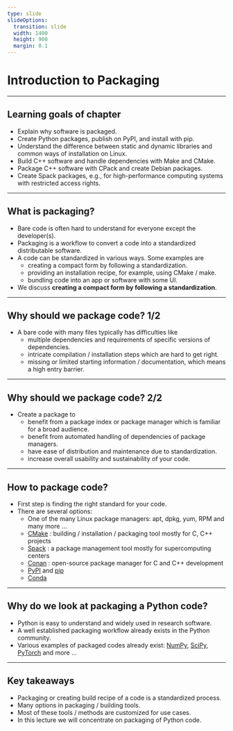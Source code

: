 ```yaml
---
type: slide
slideOptions:
  transition: slide
  width: 1400
  height: 900
  margin: 0.1
---
```


<style>
  .reveal strong {
    font-weight: bold;
    color: orange;
  }
  .reveal p {
    text-align: left;
  }
  .reveal section h1 {
    color: orange;
  }
  .reveal section h2 {
    color: orange;
  }
</style>

# Introduction to Packaging

---

## Learning goals of chapter

- Explain why software is packaged.
- Create Python packages, publish on PyPI, and install with pip.
- Understand the difference between static and dynamic libraries and common ways of installation on Linux.
- Build C++ software and handle dependencies with Make and CMake.
- Package C++ software with CPack and create Debian packages.
- Create Spack packages, e.g., for high-performance computing systems with restricted access rights.

---

## What is packaging?

- Bare code is often hard to understand for everyone except the developer(s).
- Packaging is a workflow to convert a code into a standardized distributable software.
- A code can be standardized in various ways. Some examples are
    - creating a compact form by following a standardization.
    - providing an installation recipe, for example, using CMake / make.
    - bundling code into an app or software with some UI.
- We discuss **creating a compact form by following a standardization**.

---

## Why should we package code? 1/2

- A bare code with many files typically has difficulties like
    - multiple dependencies and requirements of specific versions of dependencies.
    - intricate compilation / installation steps which are hard to get right.
    - missing or limited starting information / documentation, which means a high entry barrier.

---

## Why should we package code? 2/2

- Create a package to
    - benefit from a package index or package manager which is familiar for a broad audience.
    - benefit from automated handling of dependencies of package managers.
    - have ease of distribution and maintenance due to standardization.
    - increase overall usability and sustainability of your code.

---

## How to package code?

- First step is finding the right standard for your code.
- There are several options:
    - One of the many Linux package managers: apt, dpkg, yum, RPM and many more ...
    - [CMake](https://cmake.org/) <span>: building / installation / packaging tool mostly for C, C++ projects<!-- .element: class="fragment" data-fragment-index="1" --></span>
    - [Spack](https://spack.io/) <span>: a package management tool mostly for supercomputing centers<!-- .element: class="fragment" data-fragment-index="1" --></span>
    - [Conan](https://conan.io/) <span>: open-source package manager for C and C++ development<!-- .element: class="fragment" data-fragment-index="1" --></span>
    - [PyPI](https://pypi.org/) and [pip](https://pypi.org/project/pip/)
    - [Conda](https://docs.conda.io/en/latest/)

---

## Why do we look at packaging a Python code?

- Python is easy to understand and widely used in research software.
- A well established packaging workflow already exists in the Python community.
- Various examples of packaged codes already exist: [NumPy](https://pypi.org/project/numpy/), [SciPy](https://pypi.org/project/scipy/), [PyTorch](https://pypi.org/project/torch/) and more ...

---

## Key takeaways

- Packaging or creating build recipe of a code is a standardized process.
- Many options in packaging / building tools.
- Most of these tools / methods are customized for use cases.
- In this lecture we will concentrate on packaging of Python code.
